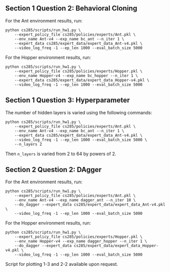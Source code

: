 ## Section 1 Question 2: Behavioral Cloning

For the Ant environment results, run:
```
python cs285/scripts/run_hw1.py \
    --expert_policy_file cs285/policies/experts/Ant.pkl \
    --env_name Ant-v4 --exp_name bc_ant --n_iter 1 \
    --expert_data cs285/expert_data/expert_data_Ant-v4.pkl \
    --video_log_freq -1 --ep_len 1000 --eval_batch_size 5000
```

For the Hopper environment results, run: 
```
python cs285/scripts/run_hw1.py \
    --expert_policy_file cs285/policies/experts/Hopper.pkl \
    --env_name Hopper-v4 --exp_name bc_hopper --n_iter 1 \
    --expert_data cs285/expert_data/expert_data_Hopper-v4.pkl \
    --video_log_freq -1 --ep_len 1000 --eval_batch_size 5000
```

## Section 1 Question 3: Hyperparameter

The number of hidden layers is varied using the following commands:
```
python cs285/scripts/run_hw1.py \
    --expert_policy_file cs285/policies/experts/Ant.pkl \
    --env_name Ant-v4 --exp_name bc_ant --n_iter 1 \
    --expert_data cs285/expert_data/expert_data_Ant-v4.pkl \
    --video_log_freq -1 --ep_len 1000 --eval_batch_size 5000 \
    --n_layers 2
```
Then ```n_layers``` is varied from 2 to 64 by powers of 2.



## Section 2 Question 2: DAgger
For the Ant environment results, run:
```
python cs285/scripts/run_hw1.py \
    --expert_policy_file cs285/policies/experts/Ant.pkl \
    --env_name Ant-v4 --exp_name dagger_ant --n_iter 10 \
    --do_dagger --expert_data cs285/expert_data/expert_data_Ant-v4.pkl \
    --video_log_freq -1 --ep_len 1000 --eval_batch_size 5000
```

For the Hopper environment results, run: 
```
python cs285/scripts/run_hw1.py \
    --expert_policy_file cs285/policies/experts/Hopper.pkl \
    --env_name Hopper-v4 --exp_name dagger_hopper --n_iter 1 \
    --do_dagger --expert_data cs285/expert_data/expert_data_Hopper-v4.pkl \
    --video_log_freq -1 --ep_len 1000 --eval_batch_size 5000
```

Script for plotting 1-3 and 2-2 available upon request.